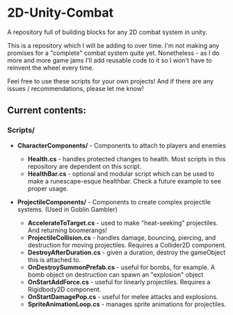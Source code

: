 # 2D-Unity-Combat
A repository full of building blocks for any 2D combat system in unity.

This is a repository which I will be adding to over time. I'm not making any promises for a "complete" combat system quite yet.
Nonetheless - as I do more and more game jams I'll add reusable code to it so I won't have to reinvent the wheel every time.

Feel free to use these scripts for your own projects! And if there are any issues / recommendations, please let me know!

## Current contents:

### Scripts/
- **CharacterComponents/** - Components to attach to players and enemies
    - **Health.cs** - handles protected changes to health. Most scripts in this repository are dependent on this script.
    - **HealthBar.cs** - optional and modular script which can be used to make a runescape-esque healthbar. Check a future example to see proper usage.

- **ProjectileComponents/** - Components to create complex projectile systems. (Used in Goblin Gambler)
    - **AccelerateToTarget.cs** - used to make "heat-seeking" projectiles. And returning boomerangs!
    - **ProjectileCollision.cs** - handles damage, bouncing, piercing, and destruction for moving projectiles. Requires a Collider2D component.
    - **DestroyAfterDuration.cs** - given a duration, destroy the gameObject this is attached to.
    - **OnDestroySummonPrefab.cs** - useful for bombs, for example. A bomb object on destruction can spawn an "explosion" object
    - **OnStartAddForce.cs** - useful for linearly projectiles. Requires a Rigidbody2D component.
    - **OnStartDamagePop.cs** - useful for melee attacks and explosions.
    - **SpriteAnimationLoop.cs** - manages sprite animations for projectiles.